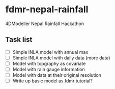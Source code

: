 # fdmr-nepal-rainfall
4DModeller Nepal Rainfall Hackathon

## Task list
- [ ] Simple INLA model with annual max
- [ ] Simple INLA model with daily data (more data)
- [ ] Model with topgraphy as covariate
- [ ] Model with rain gauge information
- [ ] Model with data at their original resolution
- [ ] Write up basic model as fdmr tutorial?
